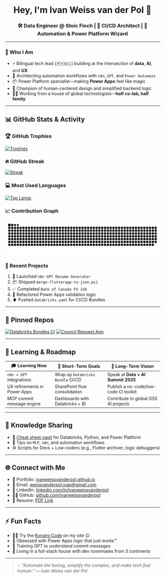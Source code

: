 

<h1 align="center">Hey, I'm Ivan Weiss van der Pol 👋</h1>
<h3 align="center">🛠 Data Engineer @ Stoic Finch | 🔁 CI/CD Architect | 🧩 Automation & Power Platform Wizard</h3>

---

### 🧠 Who I Am

* ⚡ Bilingual tech lead (🇵🇾🇳🇱) building at the intersection of **data**, **AI**, and **UX**
* 🔧 Architecting automation workflows with `n8n`, `GPT`, and `Power Automate`
* 📦 Power Platform specialist—making **Power Apps** feel like magic
* 💬 Champion of human-centered design and simplified backend logic
* 🧑‍💻 Working from a house of global technologists—**half co-lab, half family**

---

## 📊 GitHub Stats & Activity

### 🏆 GitHub Trophies

[![Trophies](https://github-profile-trophy.vercel.app/?username=ivanweissvdpol\&theme=radical\&row=1\&margin-w=10\&margin-h=15)](https://github.com/ryo-ma/github-profile-trophy)

### 🔥 GitHub Streak

[![Streak](https://streak-stats.demolab.com?user=ivanweissvdpol\&theme=radical\&hide_border=true)](https://git.io/streak-stats)

### 💻 Most Used Languages

[![Top Langs](https://github-readme-stats.vercel.app/api/top-langs/?username=ivanweissvdpol\&layout=compact\&theme=radical)](https://github.com/anuraghazra/github-readme-stats)

### 📈 Contribution Graph

![GitHub Contribution Snake](https://raw.githubusercontent.com/Platane/snk/output/github-contribution-grid-snake-dark.svg)

### 🧠 Recent Projects

<!--START_SECTION:activity-->

1. 🎯 Launched `n8n GPT Resume Generator`
2. 📦 Shipped `merge-flutterapp-to-json.ps1`
3. ✅ Completed `Bank of Canada FX Job`
4. 🧪 Refactored Power Apps validation logic
5. ⬆️ Pushed `databricks.yaml` for CI/CD Bundles

<!--END_SECTION:activity-->

---

## 📌 Pinned Repos

[![Databricks Bundles CI](https://github-readme-stats.vercel.app/api/pin/?username=ivanweissvdpol\&repo=databricks-bundles-ci\&theme=radical)](https://github.com/ivanweissvdpol/databricks-bundles-ci)
[![Council Request App](https://github-readme-stats.vercel.app/api/pin/?username=ivanweissvdpol\&repo=council-request-powerapps\&theme=radical)](https://github.com/ivanweissvdpol/council-request-powerapps)

---

## 🎯 Learning & Roadmap

| 🎓 Learning Now              | 📍 Short-Term Goals               | 🧭 Long-Term Vision                   |
| ---------------------------- | --------------------------------- | ------------------------------------- |
| `n8n + GPT` integrations     | Wrap up `Databricks Bundle` CI/CD | Speak at **Data + AI Summit 2025**    |
| UX refinements in Power Apps | SharePoint flow consolidation     | Publish a no-code/low-code CI toolkit |
| MCP commit message engine    | Dashboards with Databricks + BI   | Contribute to global OSS AI projects  |

---

## 🧠 Knowledge Sharing

* 🧾 [Cheat sheet vault](https://github.com/ivanweissvdpol?tab=repositories) for Databricks, Python, and Power Platform
* 📣 Tips on `MCP`, `n8n`, and automation workflows
* ⚙️ Scripts for Devs + Low-coders (e.g., Flutter archiver, logic debuggers)

---

## 🌐 Connect with Me

* 🧭 Portfolio: [ivanweissvanderpol.github.io](https://ivanweissvanderpol.github.io)
* 📧 Email: [weissvanderpol.ivan@gmail.com](mailto:weissvanderpol.ivan@gmail.com)
* 🔗 LinkedIn: [linkedin.com/in/ivanweissvanderpol](https://linkedin.com/in/ivanweissvanderpol)
* 👨‍💻 GitHub: [github.com/ivanweissvanderpol](https://github.com/ivanweissvanderpol)
* 🪪 Resume: [PDF Link](https://ivanweissvanderpol.github.io/PersonalData/ResumeIvanWeiss-2025-05.pdf)

---

## ⚡ Fun Facts

* 🧙‍♂️ Try the [Konami Code](https://cursedcode.com/konami) on my site 😉
* 🐍 Obsessed with Power Apps logic that just works™
* 🧠 Training GPT to *understand* commit messages
* 🏡 Living in a full-stack house with dev roommates from 3 continents

---

> 💡 *“Automate the boring, simplify the complex, and make tech feel human.”*
> — *Ivan Weiss van der Pol*
